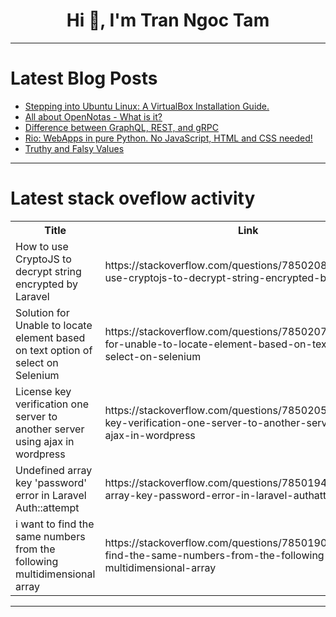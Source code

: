 <h1 align="center">Hi 👋, I'm Tran Ngoc Tam</h1>

---

# Latest Blog Posts 
<!-- BLOG-POST-LIST:START -->
- [Stepping into Ubuntu Linux: A VirtualBox Installation Guide.](https://dev.to/pascalpedro/stepping-into-ubuntu-linux-a-virtualbox-installation-guide-2h4m)
- [All about OpenNotas - What is it?](https://dev.to/hoaitx/all-about-opennotas-what-is-it-1ojo)
- [Difference between GraphQL, REST, and gRPC](https://dev.to/somadevtoo/difference-between-graphql-rest-and-grpc-58bl)
- [Rio: WebApps in pure Python. No JavaScript, HTML and CSS needed!](https://dev.to/sn3llius/rio-webapps-in-pure-python-no-javascript-html-and-css-needed-hhh)
- [Truthy and Falsy Values](https://dev.to/gomigoku/truthy-and-falsy-values-l3g)
<!-- BLOG-POST-LIST:END -->

---

# Latest stack oveflow activity
<table>
  <tr><th>Title</th><th>Link</th></tr>
  <!-- STACKOVERFLOW:START --><tr><td>How to use CryptoJS to decrypt string encrypted by Laravel</td><td>https://stackoverflow.com/questions/78502081/how-to-use-cryptojs-to-decrypt-string-encrypted-by-laravel</td></tr><tr><td>Solution for Unable to locate element based on text option of select on Selenium</td><td>https://stackoverflow.com/questions/78502071/solution-for-unable-to-locate-element-based-on-text-option-of-select-on-selenium</td></tr><tr><td>License key verification one server to another server using ajax in wordpress</td><td>https://stackoverflow.com/questions/78502053/license-key-verification-one-server-to-another-server-using-ajax-in-wordpress</td></tr><tr><td>Undefined array key &#39;password&#39; error in Laravel Auth::attempt</td><td>https://stackoverflow.com/questions/78501947/undefined-array-key-password-error-in-laravel-authattempt</td></tr><tr><td>i want to find the same numbers from the following multidimensional array</td><td>https://stackoverflow.com/questions/78501907/i-want-to-find-the-same-numbers-from-the-following-multidimensional-array</td></tr><!-- STACKOVERFLOW:END -->
</table>

---


